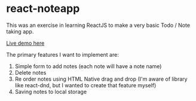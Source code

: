 # react-noteapp

This was an exercise in learning ReactJS to make a very basic Todo / Note taking app. 

[Live demo here](https://www.vivekr.app/demo/react-noteapp)

The primary features I want to implement are:
1. Simple form to add notes (each note will have a note name)
2. Delete notes
3. Re order notes using HTML Native drag and drop (I'm aware of library like react-dnd, but I wanted to create that feature myself)
4. Saving notes to local storage
